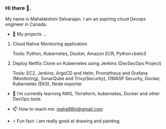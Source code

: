 ### Hi there 👋.
My name is Mahalakshmi Selvarajan. I am an aspiring cloud Devops engineer in Canada.


- 🔭 My projects ...
1. Cloud Native Monitoring application

   Tools: Python, Kubernetes, Docker, Amazon ECR, Python+boto3

4. Deploy Netflix Clone on Kubernetes using Jenkins (DevSecOps Project)

   Tools: EC2, Jenkins, ArgoCD and Helm, Prometheus and Grafana (Monitoring), SonarQube and Trivy(Security), OWASP Security, Docker, Kubernetes (EKS), Node exporter

- 🌱 I’m currently learning
  AWS, Terraform, kubernetes, Docker and other DevOps tools

- 📫 How to reach me: maha98in@gmail.com
- ⚡ Fun fact: i am really good at drawing and painting
